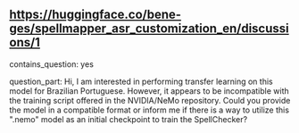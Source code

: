 ## https://huggingface.co/bene-ges/spellmapper_asr_customization_en/discussions/1

contains_question: yes

question_part: Hi, I am interested in performing transfer learning on this model for Brazilian Portuguese. However, it appears to be incompatible with the training script offered in the NVIDIA/NeMo repository. Could you provide the model in a compatible format or inform me if there is a way to utilize this ".nemo" model as an initial checkpoint to train the SpellChecker?